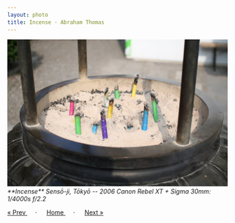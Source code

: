```yaml
---
layout: photo
title: Incense · Abraham Thomas
---
```


<img src="/assets/photos/Incense.jpg" width="540px" class="photo">

<i>
**Incense**  
Sensō-ji, Tōkyō -- 2006  
Canon Rebel XT + Sigma 30mm: 1/4000s f/2.2
</i>

<a href="/travel/buddha"> &laquo; Prev </a> &emsp; · &emsp; 
<a href="/travel"> Home </a> &emsp; · &emsp; 
<a href="/travel/span"> Next &raquo; </a>
